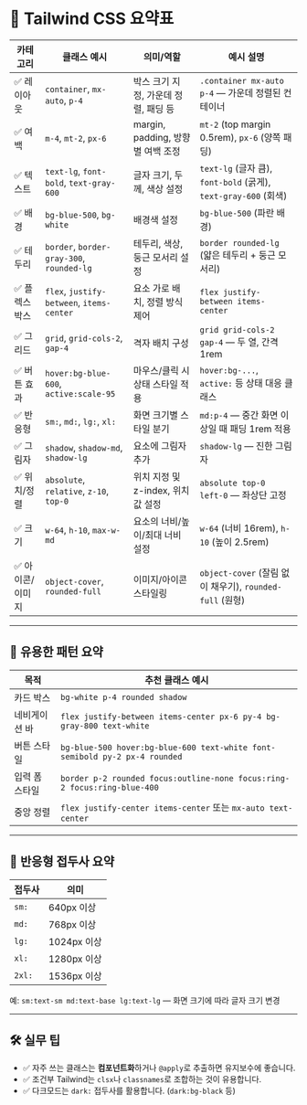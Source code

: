 # 🧾 Tailwind CSS 요약표

| 카테고리      | 클래스 예시                                    | 의미/역할                      | 예시 설명                                                    |
| --------- | ----------------------------------------- | -------------------------- | -------------------------------------------------------- |
| ✅ 레이아웃    | `container`, `mx-auto`, `p-4`             | 박스 크기 지정, 가운데 정렬, 패딩 등     | `.container mx-auto p-4` — 가운데 정렬된 컨테이너                  |
| ✅ 여백      | `m-4`, `mt-2`, `px-6`                     | margin, padding, 방향별 여백 조정 | `mt-2` (top margin 0.5rem), `px-6` (양쪽 패딩)               |
| ✅ 텍스트     | `text-lg`, `font-bold`, `text-gray-600`   | 글자 크기, 두께, 색상 설정           | `text-lg` (글자 큼), `font-bold` (굵게), `text-gray-600` (회색) |
| ✅ 배경      | `bg-blue-500`, `bg-white`                 | 배경색 설정                     | `bg-blue-500` (파란 배경)                                    |
| ✅ 테두리     | `border`, `border-gray-300`, `rounded-lg` | 테두리, 색상, 둥근 모서리 설정         | `border rounded-lg` (얇은 테두리 + 둥근 모서리)                    |
| ✅ 플렉스박스   | `flex`, `justify-between`, `items-center` | 요소 가로 배치, 정렬 방식 제어         | `flex justify-between items-center`                      |
| ✅ 그리드     | `grid`, `grid-cols-2`, `gap-4`            | 격자 배치 구성                   | `grid grid-cols-2 gap-4` — 두 열, 간격 1rem                  |
| ✅ 버튼 효과   | `hover:bg-blue-600`, `active:scale-95`    | 마우스/클릭 시 상태 스타일 적용         | `hover:bg-...`, `active:` 등 상태 대응 클래스                    |
| ✅ 반응형     | `sm:`, `md:`, `lg:`, `xl:`                | 화면 크기별 스타일 분기              | `md:p-4` — 중간 화면 이상일 때 패딩 1rem 적용                        |
| ✅ 그림자     | `shadow`, `shadow-md`, `shadow-lg`        | 요소에 그림자 추가                 | `shadow-lg` — 진한 그림자                                     |
| ✅ 위치/정렬   | `absolute`, `relative`, `z-10`, `top-0`   | 위치 지정 및 z-index, 위치값 설정    | `absolute top-0 left-0` — 좌상단 고정                         |
| ✅ 크기      | `w-64`, `h-10`, `max-w-md`                | 요소의 너비/높이/최대 너비 설정         | `w-64` (너비 16rem), `h-10` (높이 2.5rem)                    |
| ✅ 아이콘/이미지 | `object-cover`, `rounded-full`            | 이미지/아이콘 스타일링               | `object-cover` (잘림 없이 채우기), `rounded-full` (원형)          |

---

## 🎯 유용한 패턴 요약

| 목적       | 추천 클래스 예시                                                                  |
| -------- | -------------------------------------------------------------------------- |
| 카드 박스    | `bg-white p-4 rounded shadow`                                              |
| 네비게이션 바  | `flex justify-between items-center px-6 py-4 bg-gray-800 text-white`       |
| 버튼 스타일   | `bg-blue-500 hover:bg-blue-600 text-white font-semibold py-2 px-4 rounded` |
| 입력 폼 스타일 | `border p-2 rounded focus:outline-none focus:ring-2 focus:ring-blue-400`   |
| 중앙 정렬    | `flex justify-center items-center` 또는 `mx-auto text-center`                |

---

## 📘 반응형 접두사 요약

| 접두사    | 의미        |
| ------ | --------- |
| `sm:`  | 640px 이상  |
| `md:`  | 768px 이상  |
| `lg:`  | 1024px 이상 |
| `xl:`  | 1280px 이상 |
| `2xl:` | 1536px 이상 |

예: `sm:text-sm md:text-base lg:text-lg` — 화면 크기에 따라 글자 크기 변경

---

## 🛠 실무 팁

* ✅ 자주 쓰는 클래스는 **컴포넌트화**하거나 `@apply`로 추출하면 유지보수에 좋습니다.
* ✅ 조건부 Tailwind는 `clsx`나 `classnames`로 조합하는 것이 유용합니다.
* ✅ 다크모드는 `dark:` 접두사를 활용합니다. (`dark:bg-black` 등)
